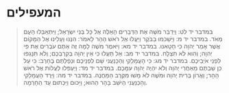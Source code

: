 # המעפילים

> במדבר יד לט: וַיְדַבֵּר מֹשֶׁה אֶת הַדְּבָרִים הָאֵלֶּה אֶל כָּל בְּנֵי יִשְׂרָאֵל; וַיִּתְאַבְּלוּ הָעָם מְאֹד.
> במדבר יד מ: וַיַּשְׁכִּמוּ בַבֹּקֶר וַיַּעֲלוּ אֶל רֹאשׁ הָהָר לֵאמֹר:  הִנֶּנּוּ וְעָלִינוּ אֶל הַמָּקוֹם אֲשֶׁר אָמַר יְהוָה כִּי חָטָאנוּ.
> במדבר יד מא: וַיֹּאמֶר מֹשֶׁה לָמָּה זֶּה אַתֶּם עֹבְרִים אֶת פִּי יְהוָה; וְהִוא לֹא תִצְלָח.
> במדבר יד מב: אַל תַּעֲלוּ כִּי אֵין יְהוָה בְּקִרְבְּכֶם; וְלֹא תִּנָּגְפוּ לִפְנֵי אֹיְבֵיכֶם.
> במדבר יד מג: כִּי הָעֲמָלֵקִי וְהַכְּנַעֲנִי שָׁם לִפְנֵיכֶם וּנְפַלְתֶּם בֶּחָרֶב:  כִּי עַל כֵּן שַׁבְתֶּם מֵאַחֲרֵי יְהוָה וְלֹא יִהְיֶה יְהוָה עִמָּכֶם.
> במדבר יד מד: וַיַּעְפִּלוּ לַעֲלוֹת אֶל רֹאשׁ הָהָר; וַאֲרוֹן בְּרִית יְהוָה וּמֹשֶׁה לֹא מָשׁוּ מִקֶּרֶב הַמַּחֲנֶה.
> במדבר יד מה: וַיֵּרֶד הָעֲמָלֵקִי וְהַכְּנַעֲנִי הַיֹּשֵׁב בָּהָר הַהוּא; וַיַּכּוּם וַיַּכְּתוּם עַד הַחָרְמָה. 
 

